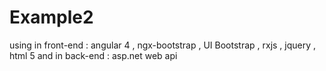 # Example2
using in front-end : angular 4 , ngx-bootstrap , UI Bootstrap , rxjs , jquery , html 5 and in back-end : asp.net web api
